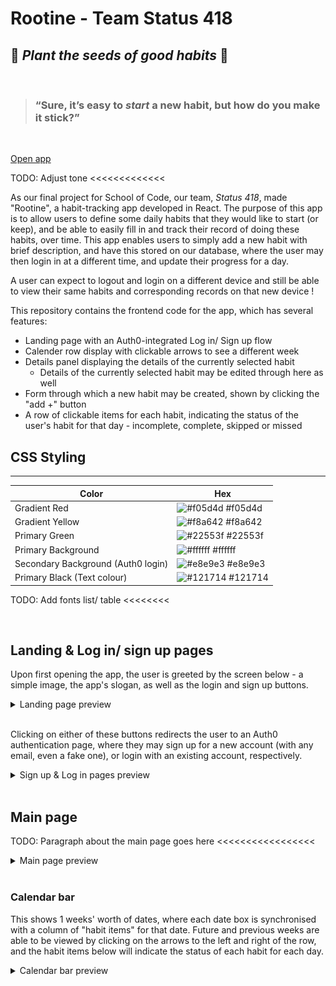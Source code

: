 # Rootine - Team Status 418

## 🌱 _Plant the seeds of good habits_ 🌱

<br>

> ### “Sure, it’s easy to _start_ a new habit, but how do you make it stick?”
<br>

[Open app](https://rootine.netlify.app "Rootine deployed on Netlify")
<br>

TODO: Adjust tone <<<<<<<<<<<<<

As our final project for School of Code, our team, _Status 418_, made "Rootine", a habit-tracking app developed in React. The purpose of this app is to allow users to define some daily habits that they would like to start (or keep), and be able to easily fill in and track their record of doing these habits, over time. This app enables users to simply add a new habit with brief description, and have this stored on our database, where the user may then login in at a different time, and update their progress for a day. 

A user can expect to logout and login on a different device and still be able to view their same habits and corresponding records on that new device !

This repository contains the frontend code for the app, which has several features:

-   Landing page with an Auth0-integrated Log in/ Sign up flow
-   Calender row display with clickable arrows to see a different week
-   Details panel displaying the details of the currently selected habit
    -   Details of the currently selected habit may be edited through here as well
-   Form through which a new habit may be created, shown by clicking the "add +" button
-   A row of clickable items for each habit, indicating the status of the user's habit for that day - incomplete, complete, skipped or missed

## CSS Styling

---

| Color                              | Hex                                                              |
| ---------------------------------- | ---------------------------------------------------------------- |
| Gradient Red                       | ![#f05d4d](https://via.placeholder.com/10/f05d4d?text=+) #f05d4d |
| Gradient Yellow                    | ![#f8a642](https://via.placeholder.com/10/f8a642?text=+) #f8a642 |
| Primary Green                      | ![#22553f](https://via.placeholder.com/10/22553f?text=+) #22553f |
| Primary Background                 | ![#ffffff](https://via.placeholder.com/10/ffffff?text=+) #ffffff |
| Secondary Background (Auth0 login) | ![#e8e9e3](https://via.placeholder.com/10/e8e9e3?text=+) #e8e9e3 |
| Primary Black (Text colour)        | ![#121714](https://via.placeholder.com/10/121714?text=+) #121714 |

TODO: Add fonts list/ table <<<<<<<<

<br>

## Landing & Log in/ sign up pages

Upon first opening the app, the user is greeted by the screen below - a simple image, the app's slogan, as well as the login and sign up buttons.

<details>
<summary>Landing page preview</summary>

![Login page screenshot](/../main/rootine/screenshots/landingPage.JPG)

</details>
<br>

Clicking on either of these buttons redirects the user to an Auth0 authentication page,
where they may sign up for a new account (with any email, even a fake one), or login with an existing account, respectively.

<details>
<summary>Sign up & Log in pages preview</summary>

![Sign up page screenshot](/rootine/screenshots/SignupPage.JPG)
Clicking the _sign up_ button takes the user to this page

<br>

![Log in page screenshot](/rootine/screenshots/LoginPage.JPG)
Clicking the _log in_ button takes the user to this (slightly different) page

</details>

<br>

## Main page
TODO: Paragraph about the main page goes here <<<<<<<<<<<<<<<<<

<details>
<summary>Main page preview</summary>

![Main page screenshot](/rootine/screenshots/MainPage.JPG)

</details>
<br>

### Calendar bar
This shows 1 weeks' worth of dates, where each date box is synchronised with a column of "habit items" for that date. Future and previous weeks are able to be viewed by clicking on the arrows to the left and right of the row, and the habit items below will indicate the status of each habit for each day.

<details>
<summary>Calendar bar preview</summary>

![Calendar bar screenshot](rootine/screenshots/CalendarBar.JPG)

</details>
